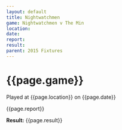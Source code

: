 ```yaml
---
layout: default
title: Nightwatchmen
game: Nightwatchmen v The Min
location: 
date: 
report: 
result: 
parent: 2015 Fixtures
---
```


# {{page.game}}

Played at {{page.location}} on {{page.date}}

{{page.report}}

**Result:** {{page.result}}
